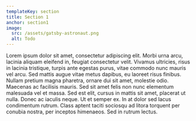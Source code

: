 ```yaml
---
templateKey: section
title: Section 1
anchor: section1
image:
  src: /assets/gatsby-astronaut.png
  alt: Todo
---
```

<p>
Lorem ipsum dolor sit amet, consectetur adipiscing elit. Morbi urna arcu, lacinia aliquam eleifend in, feugiat consectetur velit. Vivamus ultricies, risus in lacinia tristique, turpis ante egestas purus, vitae commodo nunc mauris vel arcu. Sed mattis augue vitae metus dapibus, eu laoreet risus finibus. Nullam pretium magna pharetra, ornare dui sit amet, molestie odio. Maecenas ac facilisis mauris. Sed sit amet felis non nunc elementum malesuada vel et massa. Sed est elit, cursus in mattis sit amet, placerat ut nulla. Donec ac iaculis neque. Ut et semper ex. In at dolor sed lacus condimentum rutrum. Class aptent taciti sociosqu ad litora torquent per conubia nostra, per inceptos himenaeos. Sed in rutrum lectus.
</p>
